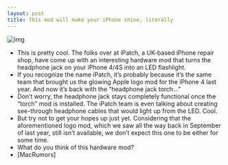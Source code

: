 ```yaml
---
layout: post
title: This mod will make your iPhone shine, literally
---
```

![img](http://media.idownloadblog.com/wp-content/uploads/2012/03/flashlight-mod.jpg)
* This is pretty cool. The folks over at iPatch, a UK-based iPhone repair shop, have come up with an interesting hardware mod that turns the headphone jack on your iPhone 4/4S into an LED flashlight.
* If you recognize the name iPatch, it’s probably because it’s the same team that brought us the glowing Apple logo mod for the iPhone 4 last year. And now it’s back with the “headphone jack torch…”
* Don’t worry, the headphone jack stays completely functional once the “torch” mod is installed. The iPatch team is even talking about creating see-through headphone cables that would light up from the LED. Cool.
* But try not to get your hopes up just yet. Considering that the aforementioned logo mod, which we saw all the way back in September of last year, still isn’t available, we don’t expect this one to be either for some time.
* What do you think of this hardware mod?
* [MacRumors]

